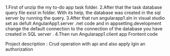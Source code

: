  1.First of unzip the my to-do app task folder.
 2.After that the task database query file exist in folder. With its help, the database was created in the sql server by running the query.
 3.After that run angularapp1.sln in visual studio set as defult AngularApp1.server .net code and in appsetting.development change the default connection to the connection of the database you have created in SQL server .
 4.Then run Angularapp1.client app Frontent code

Project description : Crud operation with api and also apply lgin an authorization
